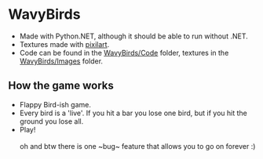 # WavyBirds
- Made with Python.NET, although it should be able to run without .NET.
- Textures made with [pixilart](www.pixilart.com).
- Code can be found in the [WavyBirds/Code](https://github.com/JonathanBout/WavyBirds/tree/master/WavyBirds/Code) folder, textures in the [WavyBirds/Images](https://github.com/JonathanBout/WavyBirds/tree/master/WavyBirds/Images) folder.

## How the game works
- Flappy Bird-ish game.
- Every bird is a 'live'. If you hit a bar you lose one bird, but if you hit the ground you lose all.
- Play!
 <br><br>oh and btw there is one ~bug~ feature that allows you to go on forever :)
